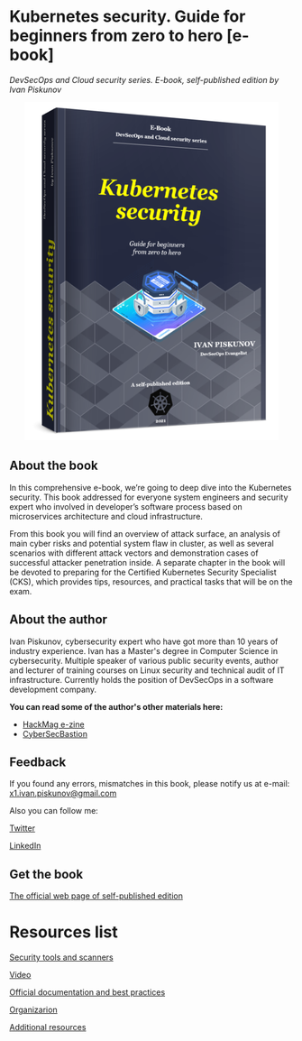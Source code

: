 # Kubernetes security. Guide for beginners from zero to hero [e-book]
_DevSecOps and Cloud security series. E-book, self-published edition by Ivan Piskunov_

<p align="center">
  <img src="3D_cover_photo-resizer.png" />
</p>

## About the book

In this comprehensive e-book, we’re going to deep dive into the Kubernetes security. This book addressed for everyone system engineers and security expert who involved in developer’s software process based on microservices architecture and cloud infrastructure.

From this book you will find an overview of attack surface, an analysis of main cyber risks and potential system flaw in cluster, as well as several scenarios with different attack vectors and demonstration cases of successful attacker penetration inside. A separate chapter in the book will be devoted to preparing for the Certified Kubernetes Security Specialist (CKS), which provides tips, resources, and practical tasks that will be on the exam.

## About the author

Ivan Piskunov, cybersecurity expert who have got more than 10 years of industry experience. Ivan has a Master's degree in Computer Science in cybersecurity. Multiple speaker of various public security events, author and lecturer of training courses on Linux security and technical audit of IT infrastructure. Currently holds the position of DevSecOps in a software development company.

**You can read some of the author's other materials here:**
* [HackMag e-zine](https://hackmag.com/author/g14vano/)
* [CyberSecBastion](https://t.me/CyberSecBastion)

## Feedback

If you found any errors, mismatches in this book, please notify us at e-mail: x1.ivan.piskunov@gmail.com

Also you can follow me:

[Twitter](https://twitter.com/Ivanpiskunov14)

[LinkedIn](https://linkedin.com/in/ivan-piskunov)

## Get the book

[The official web page of self-published edition](https://gum.co/k8security)

# Resources list

[Security tools and scanners](Tools.md)

[Video](Videos.md)

[Official documentation and best practices](Ifficial_Docs.md)

[Organizarion](Org.md)

[Additional resources](Additional.md)


